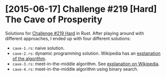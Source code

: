 # [2015-06-17] Challenge #219 [Hard] The Cave of Prosperity

Solutions for [Challenge #219 Hard](http://www.reddit.com/r/dailyprogrammer/comments/3aewlg) in Rust. After playing around with different approaches, I ended up with four different solutions:

 * `cave-1.rs`: naive solution.
 * `cave-2.rs`: dynamic programming solution. Wikipedia has an [explanation of the algorithm](https://en.wikipedia.org/wiki/Subset_sum_problem#Pseudo-polynomial_time_dynamic_programming_solution).
 * `cave-3.rs`: meet-in-the-middle algorithm. See [explanation on Wikipedia](https://en.wikipedia.org/wiki/Knapsack_problem#Meet-in-the-middle).
 * `cave-4.rs`: meet-in-the-middle algorithm using binary search.
